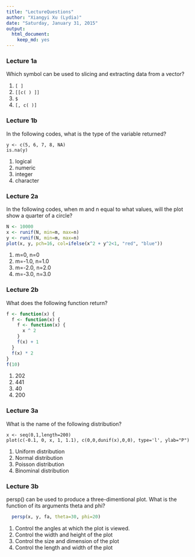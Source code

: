 ```yaml
---
title: "LectureQuestions"
author: "Xiangyi Xu (Lydia)"
date: "Saturday, January 31, 2015"
output:
  html_document:
    keep_md: yes
---
```



### Lecture 1a

Which symbol can be used to slicing and extracting data from a vector?

1. `[ ]`
2. `[[c( ) ]]`
3. `$`
4. `[, c( )]`

### Lecture 1b

In the following codes, what is the type of the variable returned?
```
y <- c(5, 6, 7, 8, NA)
is.na(y)
```

1. logical
2. numeric
3. integer
4. character

### Lecture 2a

In the following codes, when m and n equal to what values, will the plot show a quarter of a circle?
```r
N <- 10000
x <- runif(N, min=m, max=n)
y <- runif(N, min=m, max=n)
plot(x, y, pch=16, col=ifelse(x^2 + y^2<1, "red", "blue"))
```

1. m=0,    n=0
2. m=-1.0, n=1.0
3. m=-2.0, n=2.0
4. m=-3.0, n=3.0


### Lecture 2b

What does the following function return?

```r
f <- function(x) {
  f <- function(x) {
    f <- function(x) {
      x ^ 2
    }
    f(x) + 1
  }
  f(x) * 2
}
f(10)
```
1. 202
2. 441
3. 40
4. 200


### Lecture 3a

What is the name of the following distribution? 

```{r uniform_distribution, echo=FALSE}
x <- seq(0,1,length=200)
plot(c(-0.1, 0, x, 1, 1.1), c(0,0,dunif(x),0,0), type='l', ylab="P")
```
1. Uniform distribution
2. Normal distribution
3. Poisson distribution
4. Binominal distribution


### Lecture 3b

persp() can be used to produce a three-dimentional plot. What is the function of its arguments theta and phi?

```r
  persp(x, y, fa, theta=30, phi=20)
```
1. Control the angles at which the plot is viewed. 
2. Control the width and height of the plot
3. Control the size and dimension of the plot
4. Control the length and width of the plot
